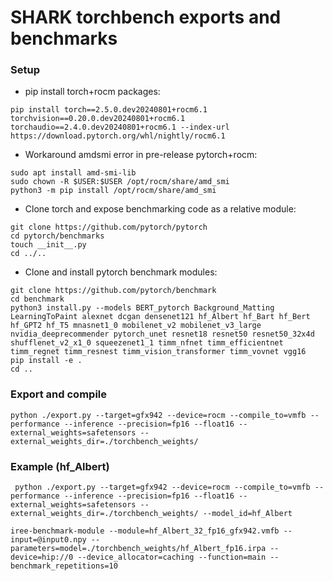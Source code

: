 # SHARK torchbench exports and benchmarks

### Setup

 - pip install torch+rocm packages:
```shell
pip install torch==2.5.0.dev20240801+rocm6.1 torchvision==0.20.0.dev20240801+rocm6.1 torchaudio==2.4.0.dev20240801+rocm6.1 --index-url https://download.pytorch.org/whl/nightly/rocm6.1

```
 - Workaround amdsmi error in pre-release pytorch+rocm:
```shell
sudo apt install amd-smi-lib
sudo chown -R $USER:$USER /opt/rocm/share/amd_smi
python3 -m pip install /opt/rocm/share/amd_smi
```
 - Clone torch and expose benchmarking code as a relative module:
```shell
git clone https://github.com/pytorch/pytorch
cd pytorch/benchmarks
touch __init__.py
cd ../..
```
 - Clone and install pytorch benchmark modules:
```shell
git clone https://github.com/pytorch/benchmark
cd benchmark
python3 install.py --models BERT_pytorch Background_Matting LearningToPaint alexnet dcgan densenet121 hf_Albert hf_Bart hf_Bert hf_GPT2 hf_T5 mnasnet1_0 mobilenet_v2 mobilenet_v3_large nvidia_deeprecommender pytorch_unet resnet18 resnet50 resnet50_32x4d shufflenet_v2_x1_0 squeezenet1_1 timm_nfnet timm_efficientnet timm_regnet timm_resnest timm_vision_transformer timm_vovnet vgg16
pip install -e .
cd ..
```

### Export and compile

```shell
python ./export.py --target=gfx942 --device=rocm --compile_to=vmfb --performance --inference --precision=fp16 --float16 --external_weights=safetensors --external_weights_dir=./torchbench_weights/
```

### Example (hf_Albert)

```shell
 python ./export.py --target=gfx942 --device=rocm --compile_to=vmfb --performance --inference --precision=fp16 --float16 --external_weights=safetensors --external_weights_dir=./torchbench_weights/ --model_id=hf_Albert

iree-benchmark-module --module=hf_Albert_32_fp16_gfx942.vmfb --input=@input0.npy --parameters=model=./torchbench_weights/hf_Albert_fp16.irpa --device=hip://0 --device_allocator=caching --function=main --benchmark_repetitions=10
```